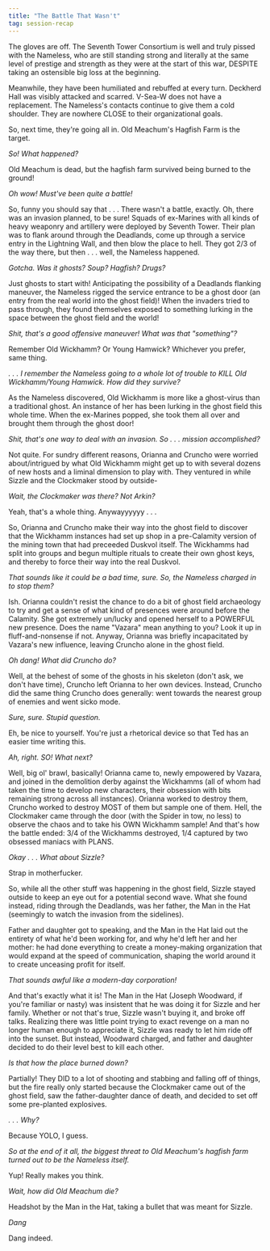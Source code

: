 ```yaml
---
title: "The Battle That Wasn't"
tag: session-recap
---
```


The gloves are off. The Seventh Tower Consortium is well and truly pissed with the Nameless, who are still standing strong and literally at the same level of prestige and strength as they were at the start of this war, DESPITE taking an ostensible big loss at the beginning. 

Meanwhile, they have been humiliated and rebuffed at every turn. Deckherd Hall was visibly attacked and scarred. V-Sea-W does not have a replacement. The Nameless's contacts continue to give them a cold shoulder. They are nowhere CLOSE to their organizational goals.

So, next time, they're going all in. Old Meachum's Hagfish Farm is the target.

*So! What happened?*

Old Meachum is dead, but the hagfish farm survived being burned to the ground!

*Oh wow! Must've been quite a battle!*

So, funny you should say that . . . There wasn't a battle, exactly. Oh, there was an invasion planned, to be sure! Squads of ex-Marines with all kinds of heavy weaponry and artillery were deployed by Seventh Tower. Their plan was to flank around through the Deadlands, come up through a service entry in the Lightning Wall, and then blow the place to hell. They got 2/3 of the way there, but then . . . well, the Nameless happened.

*Gotcha. Was it ghosts? Soup? Hagfish? Drugs?*

Just ghosts to start with! Anticipating the possibility of a Deadlands flanking maneuver, the Nameless rigged the service entrance to be a ghost door (an entry from the real world into the ghost field)! When the invaders tried to pass through, they found themselves exposed to something lurking in the space between the ghost field and the world!

*Shit, that's a good offensive maneuver! What was that "something"?*

Remember Old Wickhamm? Or Young Hamwick? Whichever you prefer, same thing.

*. . . I remember the Nameless going to a whole lot of trouble to KILL Old Wickhamm/Young Hamwick. How did they survive?*

As the Nameless discovered, Old Wickhamm is more like a ghost-virus than a traditional ghost. An instance of her has been lurking in the ghost field this whole time. When the ex-Marines popped, she took them all over and brought them through the ghost door!

*Shit, that's one way to deal with an invasion. So . . . mission accomplished?*

Not quite. For sundry different reasons, Orianna and Cruncho were worried about/intrigued by what Old Wickhamm might get up to with several dozens of new hosts and a liminal dimension to play with. They ventured in while Sizzle and the Clockmaker stood by outside-

*Wait, the Clockmaker was there? Not Arkin?*

Yeah, that's a whole thing. Anywayyyyyy . . .

So, Orianna and Cruncho make their way into the ghost field to discover that the Wickhamm instances had set up shop in a pre-Calamity version of the mining town that had preceeded Duskvol itself. The Wickhamms had split into groups and begun multiple rituals to create their own ghost keys, and thereby to force their way into the real Duskvol.

*That sounds like it could be a bad time, sure. So, the Nameless charged in to stop them?*

Ish. Orianna couldn't resist the chance to do a bit of ghost field archaeology to try and get a sense of what kind of presences were around before the Calamity. She got extremely un/lucky and opened herself to a POWERFUL new presence. Does the name "Vazara" mean anything to you? Look it up in ⁠fluff-and-nonsense if not. Anyway, Orianna was briefly incapacitated by Vazara's new influence, leaving Cruncho alone in the ghost field.

*Oh dang! What did Cruncho do?*

Well, at the behest of some of the ghosts in his skeleton (don't ask, we don't have time), Cruncho left Orianna to her own devices. Instead, Cruncho did the same thing Cruncho does generally: went towards the nearest group of enemies and went sicko mode. 

*Sure, sure. Stupid question.*

Eh, be nice to yourself. You're just a rhetorical device so that Ted has an easier time writing this.

*Ah, right. SO! What next?*

Well, big ol' brawl, basically! Orianna came to, newly empowered by Vazara, and joined in the demolition derby against the Wickhamms (all of whom had taken the time to develop new characters, their obsession with bits remaining strong across all instances). Orianna worked to destroy them, Cruncho worked to destroy MOST of them but sample one of them. Hell, the Clockmaker came through the door (with the Spider in tow, no less) to observe the chaos and to take his OWN Wickhamm sample! And that's how the battle ended: 3/4 of the Wickhamms destroyed, 1/4 captured by two obsessed maniacs with PLANS.

*Okay . . . What about Sizzle?*

Strap in motherfucker.

So, while all the other stuff was happening in the ghost field, Sizzle stayed outside to keep an eye out for a potential second wave. What she found instead, riding through the Deadlands, was her father, the Man in the Hat (seemingly to watch the invasion from the sidelines). 

Father and daughter got to speaking, and the Man in the Hat laid out the entirety of what he'd been working for, and why he'd left her and her mother: he had done everything to create a money-making organization that would expand at the speed of communication, shaping the world around it to create unceasing profit for itself.

*That sounds awful like a modern-day corporation!*

And that's exactly what it is! The Man in the Hat (Joseph Woodward, if you're familiar or nasty) was insistent that he was doing it for Sizzle and her family. Whether or not that's true, Sizzle wasn't buying it, and broke off talks. Realizing there was little point trying to exact revenge on a man no longer human enough to appreciate it, Sizzle was ready to let him ride off into the sunset. But instead, Woodward charged, and father and daughter decided to do their level best to kill each other.

*Is that how the place burned down?*

Partially! They DID to a lot of shooting and stabbing and falling off of things, but the fire really only started because the Clockmaker came out of the ghost field, saw the father-daughter dance of death, and decided to set off some pre-planted explosives.

*. . . Why?*

Because YOLO, I guess.

*So at the end of it all, the biggest threat to Old Meachum's hagfish farm turned out to be the Nameless itself.*

Yup! Really makes you think.

*Wait, how did Old Meachum die?*

Headshot by the Man in the Hat, taking a bullet that was meant for Sizzle.

*Dang*

Dang indeed.